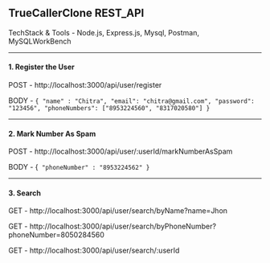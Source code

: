 ## TrueCallerClone REST_API

TechStack & Tools - Node.js, Express.js, Mysql, Postman, MySQLWorkBench

---
#### 1. Register the User

POST - http://localhost:3000/api/user/register

BODY - `{
"name" : "Chitra",
"email": "chitra@gmail.com",
"password": "123456",
"phoneNumbers": ["8953224560", "8317020580"]
}`

---

#### 2. Mark Number As Spam

POST - http://localhost:3000/api/user/:userId/markNumberAsSpam

BODY - {`
"phoneNumber" : "8953224562"
}`

----

#### 3. Search

GET - http://localhost:3000/api/user/search/byName?name=Jhon

GET - http://localhost:3000/api/user/search/byPhoneNumber?phoneNumber=8050284560

GET - http://localhost:3000/api/user/search/:userId



